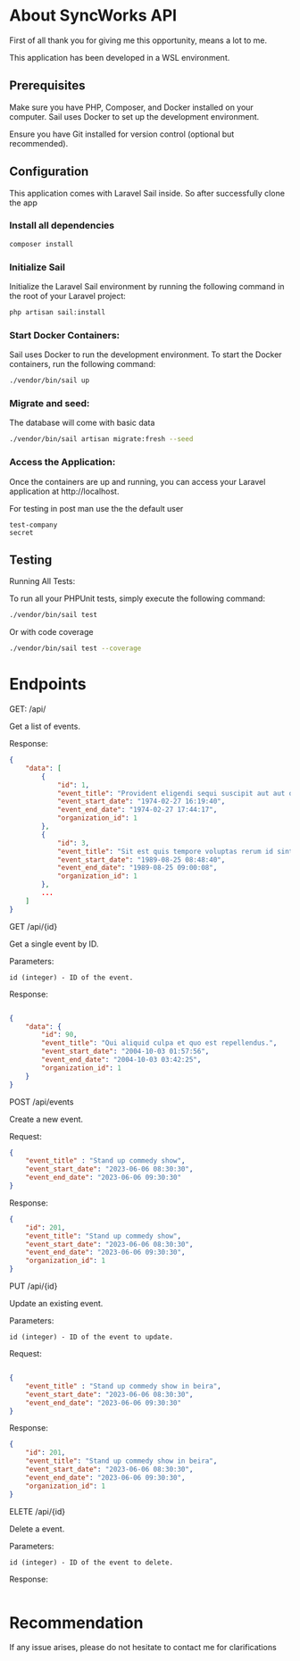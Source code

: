 
# About SyncWorks API
First of all thank you for giving me this opportunity, means a lot to me.

This application has been developed in a WSL environment.

## Prerequisites

Make sure you have PHP, Composer, and Docker installed on your computer. Sail uses Docker to set up the development environment.

Ensure you have Git installed for version control (optional but recommended).

## Configuration
This application comes with Laravel Sail inside. So after successfully clone the app

### Install all dependencies


```bash
composer install
```

### Initialize Sail

Initialize the Laravel Sail environment by running the following command in the root of your Laravel project:

```bash
php artisan sail:install

```


### Start Docker Containers:

Sail uses Docker to run the development environment. To start the Docker containers, run the following command:


```bash
./vendor/bin/sail up

```

### Migrate and seed:
The database will come with basic data

```bash
./vendor/bin/sail artisan migrate:fresh --seed

```

### Access the Application:

Once the containers are up and running, you can access your Laravel application at http://localhost.

For testing in post man use the the default user
```
test-company
secret

```


## Testing

Running All Tests:

To run all your PHPUnit tests, simply execute the following command:


```bash
./vendor/bin/sail test

```

Or with code coverage

```bash
./vendor/bin/sail test --coverage

```


# Endpoints

GET: /api/

Get a list of events.

Response:
```json
{
    "data": [
        {
            "id": 1,
            "event_title": "Provident eligendi sequi suscipit aut aut quos corrupti.",
            "event_start_date": "1974-02-27 16:19:40",
            "event_end_date": "1974-02-27 17:44:17",
            "organization_id": 1
        },
        {
            "id": 3,
            "event_title": "Sit est quis tempore voluptas rerum id sint non.",
            "event_start_date": "1989-08-25 08:48:40",
            "event_end_date": "1989-08-25 09:00:08",
            "organization_id": 1
        },
        ...
    ]
}

```

GET /api/{id}

Get a single event by ID.

Parameters:

    id (integer) - ID of the event.

Response:

```json

{
    "data": {
        "id": 90,
        "event_title": "Qui aliquid culpa et quo est repellendus.",
        "event_start_date": "2004-10-03 01:57:56",
        "event_end_date": "2004-10-03 03:42:25",
        "organization_id": 1
    }
}
```

POST /api/events

Create a new event.

Request:

```json
{
    "event_title" : "Stand up commedy show",
    "event_start_date": "2023-06-06 08:30:30",
    "event_end_date": "2023-06-06 09:30:30"
}
```

Response:
```json
{
    "id": 201,
    "event_title": "Stand up commedy show",
    "event_start_date": "2023-06-06 08:30:30",
    "event_end_date": "2023-06-06 09:30:30",
    "organization_id": 1
}
```


PUT /api/{id}

Update an existing event.

Parameters:

    id (integer) - ID of the event to update.

Request:

```json

{
    "event_title" : "Stand up commedy show in beira",
    "event_start_date": "2023-06-06 08:30:30",
    "event_end_date": "2023-06-06 09:30:30"
}
```

Response:

```json
{
    "id": 201,
    "event_title": "Stand up commedy show in beira",
    "event_start_date": "2023-06-06 08:30:30",
    "event_end_date": "2023-06-06 09:30:30",
    "organization_id": 1
}
```
ELETE /api/{id}

Delete a event.

Parameters:

    id (integer) - ID of the event to delete.

Response:

```json

```

# Recommendation

If any issue arises, please do not hesitate to contact me for clarifications

